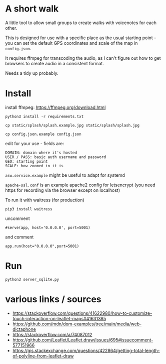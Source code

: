 # A short walk

A little tool to allow small groups to create walks with voicenotes for each other.

This is designed for use with a specific place as the usual starting point - you can set the default GPS coordinates and scale of the map in `config.json`. 

It requires ffmpeg for transcoding the audio, as I can't figure out how to get browsers to create audio in a consistent format.

Needs a tidy up probably.

# Install

install ffmpeg: https://ffmpeg.org/download.html

`python3 install -r requirements.txt`

`cp static/splash/splash.example.jpg static/splash/splash.jpg`

`cp config.json.example config.json`

edit for your use - fields are:

    DOMAIN: domain where it's hosted
    USER / PASS: basic auth username and password
    GEO: starting point
    SCALE: how zoomed in it is

`asw.service.example` might be useful to adapt for systemd

`apache-ssl.conf` is an example apache2 config for letsencrypt (you need https for recording via the browser except on localhost)

To run it with waitress (for production)

    pip3 install waitress

uncomment

    #serve(app, host='0.0.0.0', port=5001)

and comment

    app.run(host="0.0.0.0",port=5001)


# Run

`python3 server_sqlite.py`


# various links / sources

 * https://stackoverflow.com/questions/41622980/how-to-customize-touch-interaction-on-leaflet-maps#41631385
 * https://github.com/mdn/dom-examples/tree/main/media/web-dictaphone
 * https://stackoverflow.com/a/74087012
 * https://github.com/Leaflet/Leaflet.draw/issues/695#issuecomment-577151966
 * https://gis.stackexchange.com/questions/422864/getting-total-length-of-polyline-from-leaflet-draw
 
